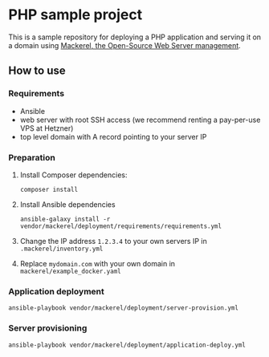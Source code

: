# PHP sample project

This is a sample repository for deploying a PHP application and serving it on a domain using [Mackerel, the Open-Source Web Server management](https://github.com/mackerelserver/deployment).

## How to use

### Requirements

* Ansible
* web server with root SSH access (we recommend renting a pay-per-use VPS at Hetzner)
* top level domain with A record pointing to your server IP

### Preparation

1. Install Composer dependencies:
    ```shell script
    composer install
    ```
2. Install Ansible dependencies
    ```shell script
    ansible-galaxy install -r vendor/mackerel/deployment/requirements/requirements.yml
    ```
3. Change the IP address `1.2.3.4` to your own servers IP in `.mackerel/inventory.yml`

4. Replace `mydomain.com` with your own domain in `mackerel/example_docker.yaml`

### Application deployment

```shell script
ansible-playbook vendor/mackerel/deployment/server-provision.yml
```

### Server provisioning

```shell script
ansible-playbook vendor/mackerel/deployment/application-deploy.yml
```